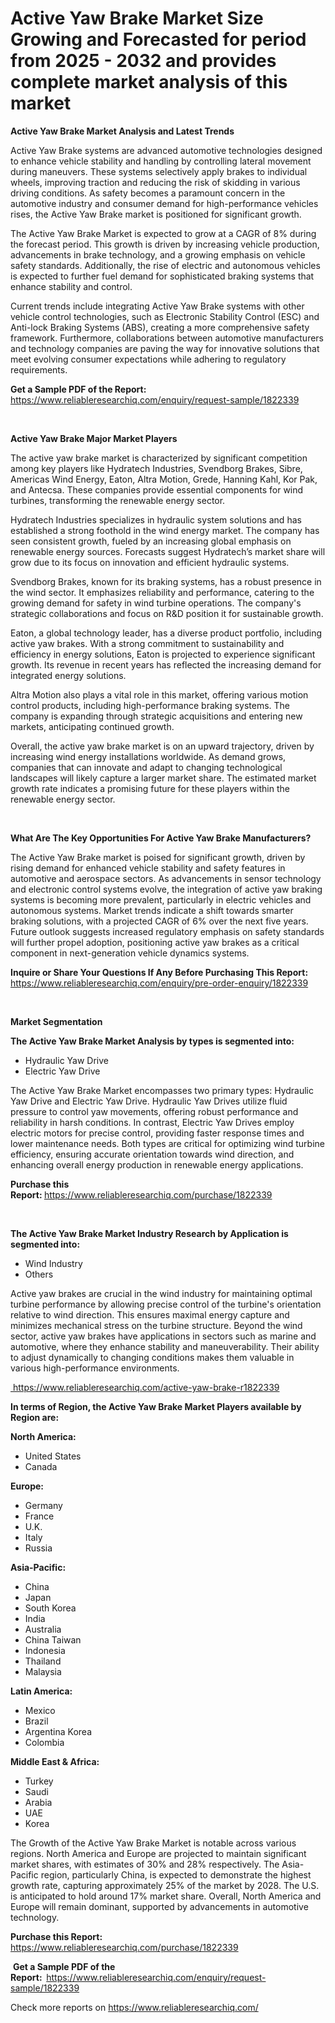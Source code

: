 <p><h1>Active Yaw Brake Market Size Growing and Forecasted for period from 2025 - 2032 and provides complete market analysis of this market</h1></p><p><strong>Active Yaw Brake Market Analysis and Latest Trends</strong></p>
<p><p>Active Yaw Brake systems are advanced automotive technologies designed to enhance vehicle stability and handling by controlling lateral movement during maneuvers. These systems selectively apply brakes to individual wheels, improving traction and reducing the risk of skidding in various driving conditions. As safety becomes a paramount concern in the automotive industry and consumer demand for high-performance vehicles rises, the Active Yaw Brake market is positioned for significant growth.</p><p>The Active Yaw Brake Market is expected to grow at a CAGR of 8% during the forecast period. This growth is driven by increasing vehicle production, advancements in brake technology, and a growing emphasis on vehicle safety standards. Additionally, the rise of electric and autonomous vehicles is expected to further fuel demand for sophisticated braking systems that enhance stability and control.</p><p>Current trends include integrating Active Yaw Brake systems with other vehicle control technologies, such as Electronic Stability Control (ESC) and Anti-lock Braking Systems (ABS), creating a more comprehensive safety framework. Furthermore, collaborations between automotive manufacturers and technology companies are paving the way for innovative solutions that meet evolving consumer expectations while adhering to regulatory requirements.</p></p>
<p><strong>Get a Sample PDF of the Report:&nbsp;</strong> <a href="https://www.reliableresearchiq.com/enquiry/request-sample/1822339?utm_campaign=2233&utm_medium=2&utm_source=Github&utm_content=ia&utm_term=27022025&utm_id=active-yaw-brake">https://www.reliableresearchiq.com/enquiry/request-sample/1822339</a></p>
<p>&nbsp;</p>
<p><strong>Active Yaw Brake Major Market Players</strong></p>
<p><p>The active yaw brake market is characterized by significant competition among key players like Hydratech Industries, Svendborg Brakes, Sibre, Americas Wind Energy, Eaton, Altra Motion, Grede, Hanning Kahl, Kor Pak, and Antecsa. These companies provide essential components for wind turbines, transforming the renewable energy sector.</p><p>Hydratech Industries specializes in hydraulic system solutions and has established a strong foothold in the wind energy market. The company has seen consistent growth, fueled by an increasing global emphasis on renewable energy sources. Forecasts suggest Hydratech’s market share will grow due to its focus on innovation and efficient hydraulic systems.</p><p>Svendborg Brakes, known for its braking systems, has a robust presence in the wind sector. It emphasizes reliability and performance, catering to the growing demand for safety in wind turbine operations. The company's strategic collaborations and focus on R&D position it for sustainable growth.</p><p>Eaton, a global technology leader, has a diverse product portfolio, including active yaw brakes. With a strong commitment to sustainability and efficiency in energy solutions, Eaton is projected to experience significant growth. Its revenue in recent years has reflected the increasing demand for integrated energy solutions.</p><p>Altra Motion also plays a vital role in this market, offering various motion control products, including high-performance braking systems. The company is expanding through strategic acquisitions and entering new markets, anticipating continued growth.</p><p>Overall, the active yaw brake market is on an upward trajectory, driven by increasing wind energy installations worldwide. As demand grows, companies that can innovate and adapt to changing technological landscapes will likely capture a larger market share. The estimated market growth rate indicates a promising future for these players within the renewable energy sector.</p></p>
<p>&nbsp;</p>
<p><strong>What Are The Key Opportunities For Active Yaw Brake Manufacturers?</strong></p>
<p><p>The Active Yaw Brake market is poised for significant growth, driven by rising demand for enhanced vehicle stability and safety features in automotive and aerospace sectors. As advancements in sensor technology and electronic control systems evolve, the integration of active yaw braking systems is becoming more prevalent, particularly in electric vehicles and autonomous systems. Market trends indicate a shift towards smarter braking solutions, with a projected CAGR of 6% over the next five years. Future outlook suggests increased regulatory emphasis on safety standards will further propel adoption, positioning active yaw brakes as a critical component in next-generation vehicle dynamics systems.</p></p>
<p><strong>Inquire or Share Your Questions If Any Before Purchasing This Report:</strong> <a href="https://www.reliableresearchiq.com/enquiry/pre-order-enquiry/1822339?utm_campaign=2233&utm_medium=2&utm_source=Github&utm_content=ia&utm_term=27022025&utm_id=active-yaw-brake">https://www.reliableresearchiq.com/enquiry/pre-order-enquiry/1822339</a></p>
<p>&nbsp;</p>
<p><strong>Market Segmentation</strong></p>
<p><strong>The Active Yaw Brake Market Analysis by types is segmented into:</strong></p>
<p><ul><li>Hydraulic Yaw Drive</li><li>Electric Yaw Drive</li></ul></p>
<p><p>The Active Yaw Brake Market encompasses two primary types: Hydraulic Yaw Drive and Electric Yaw Drive. Hydraulic Yaw Drives utilize fluid pressure to control yaw movements, offering robust performance and reliability in harsh conditions. In contrast, Electric Yaw Drives employ electric motors for precise control, providing faster response times and lower maintenance needs. Both types are critical for optimizing wind turbine efficiency, ensuring accurate orientation towards wind direction, and enhancing overall energy production in renewable energy applications.</p></p>
<p><strong>Purchase this Report:&nbsp;</strong><a href="https://www.reliableresearchiq.com/purchase/1822339?utm_campaign=2233&utm_medium=2&utm_source=Github&utm_content=ia&utm_term=27022025&utm_id=active-yaw-brake">https://www.reliableresearchiq.com/purchase/1822339</a></p>
<p>&nbsp;</p>
<p><strong>The Active Yaw Brake Market Industry Research by Application is segmented into:</strong></p>
<p><ul><li>Wind Industry</li><li>Others</li></ul></p>
<p><p>Active yaw brakes are crucial in the wind industry for maintaining optimal turbine performance by allowing precise control of the turbine's orientation relative to wind direction. This ensures maximal energy capture and minimizes mechanical stress on the turbine structure. Beyond the wind sector, active yaw brakes have applications in sectors such as marine and automotive, where they enhance stability and maneuverability. Their ability to adjust dynamically to changing conditions makes them valuable in various high-performance environments.</p></p>
<p><a href="https://www.reliableresearchiq.com/active-yaw-brake-r1822339?utm_campaign=2233&utm_medium=2&utm_source=Github&utm_content=ia&utm_term=27022025&utm_id=active-yaw-brake">&nbsp;https://www.reliableresearchiq.com/active-yaw-brake-r1822339</a></p>
<p><strong>In terms of Region, the Active Yaw Brake Market Players available by Region are:</strong></p>
<p>
    <p> <strong> North America: </strong>
        <ul>
            <li>United States</li>
            <li>Canada</li>
        </ul>
        </p> 
    <p> <strong> Europe: </strong>
        <ul>
            <li>Germany</li>
            <li>France</li>
            <li>U.K.</li>
            <li>Italy</li>
            <li>Russia</li>
        </ul>
        </p> 
    <p> <strong> Asia-Pacific: </strong>
        <ul>
            <li>China</li>
            <li>Japan</li>
            <li>South Korea</li>
            <li>India</li>
            <li>Australia</li>
            <li>China Taiwan</li>
            <li>Indonesia</li>
            <li>Thailand</li>
            <li>Malaysia</li>
        </ul>
        </p> 
    <p> <strong> Latin America: </strong>
        <ul>
            <li>Mexico</li>
            <li>Brazil</li>
            <li>Argentina Korea</li>
            <li>Colombia</li>
        </ul>
        </p> 
    <p> <strong> Middle East & Africa: </strong>
        <ul>
            <li>Turkey</li>
            <li>Saudi</li>
            <li>Arabia</li>
            <li>UAE</li>
            <li>Korea</li>
        </ul>
    </p>
    </p>
<p><p>The Growth of the Active Yaw Brake Market is notable across various regions. North America and Europe are projected to maintain significant market shares, with estimates of 30% and 28% respectively. The Asia-Pacific region, particularly China, is expected to demonstrate the highest growth rate, capturing approximately 25% of the market by 2028. The U.S. is anticipated to hold around 17% market share. Overall, North America and Europe will remain dominant, supported by advancements in automotive technology.</p></p>
<p><strong>Purchase this Report: </strong><a href="https://www.reliableresearchiq.com/purchase/1822339?utm_campaign=2233&utm_medium=2&utm_source=Github&utm_content=ia&utm_term=27022025&utm_id=active-yaw-brake">https://www.reliableresearchiq.com/purchase/1822339</a></p>
<p>&nbsp;<strong>Get a Sample PDF of the Report:&nbsp;&nbsp;</strong><a href="https://www.reliableresearchiq.com/enquiry/request-sample/1822339?utm_campaign=2233&utm_medium=2&utm_source=Github&utm_content=ia&utm_term=27022025&utm_id=active-yaw-brake">https://www.reliableresearchiq.com/enquiry/request-sample/1822339</a></p>
<p><strong></strong></p>
<p>Check more reports on <a href="https://www.reliableresearchiq.com/?utm_campaign=2233&utm_medium=2&utm_source=Github&utm_content=ia&utm_term=27022025&utm_id=active-yaw-brake">https://www.reliableresearchiq.com/</a></p>